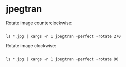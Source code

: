 # jpegtran

Rotate image counterclockwise:

```shell

ls *.jpg | xargs -n 1 jpegtran -perfect -rotate 270

```

Rotate image clockwise:

```shell

ls *.jpg | xargs -n 1 jpegtran -perfect -rotate 90

```